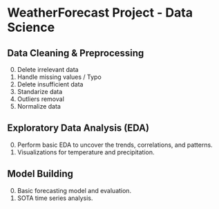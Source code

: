 # WeatherForecast Project - Data Science

## Data Cleaning & Preprocessing
0. Delete irrelevant data
1. Handle missing values / Typo
2. Delete insufficient data
3. Standarize data 
4. Outliers removal   
5. Normalize data

## Exploratory Data Analysis (EDA)
0. Perform basic EDA to uncover the trends, correlations, and patterns.
1. Visualizations for temperature and precipitation.

## Model Building
0. Basic forecasting model and evaluation.
1. SOTA time series analysis.

